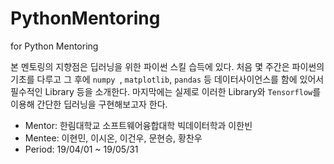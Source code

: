 # PythonMentoring
for Python Mentoring 

본 멘토링의 지향점은 딥러닝을 위한 파이썬 스킬 습득에 있다.
처음 몇 주간은 파이썬의 기초를 다루고 그 후에 `numpy `, `matplotlib`, `pandas` 등
데이터사이언스를 함에 있어서 필수적인 Library 등을 소개한다. 
마지막에는 실제로 이러한 Library와 `Tensorflow`를 이용해 간단한 딥러닝을 구현해보고자 한다.

- Mentor: 한림대학교 소프트웨어융합대학 빅데이터학과 이한빈
- Mentee: 이현민, 이시온, 이건우, 문현승, 황찬우
- Period: 19/04/01 ~ 19/05/31
